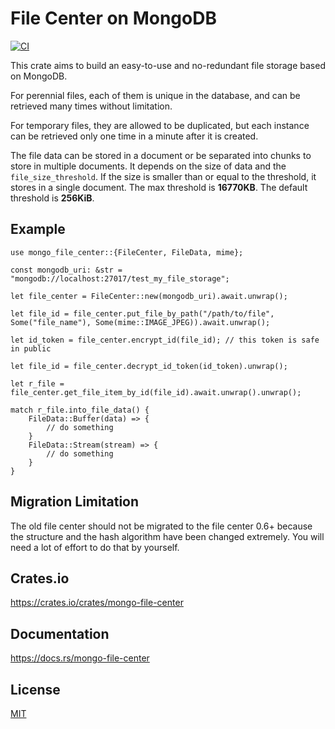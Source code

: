 File Center on MongoDB
====================

[![CI](https://github.com/magiclen/mongo-file-center/actions/workflows/ci.yml/badge.svg)](https://github.com/magiclen/mongo-file-center/actions/workflows/ci.yml)

This crate aims to build an easy-to-use and no-redundant file storage based on MongoDB.

For perennial files, each of them is unique in the database, and can be retrieved many times without limitation.

For temporary files, they are allowed to be duplicated, but each instance can be retrieved only one time in a minute after it is created.

The file data can be stored in a document or be separated into chunks to store in multiple documents. It depends on the size of data and the `file_size_threshold`. If the size is smaller than or equal to the threshold, it stores in a single document. The max threshold is **16770KB**. The default threshold is **256KiB**.

## Example

```rust,ignore
use mongo_file_center::{FileCenter, FileData, mime};

const mongodb_uri: &str = "mongodb://localhost:27017/test_my_file_storage";

let file_center = FileCenter::new(mongodb_uri).await.unwrap();

let file_id = file_center.put_file_by_path("/path/to/file", Some("file_name"), Some(mime::IMAGE_JPEG)).await.unwrap();

let id_token = file_center.encrypt_id(file_id); // this token is safe in public

let file_id = file_center.decrypt_id_token(id_token).unwrap();

let r_file = file_center.get_file_item_by_id(file_id).await.unwrap().unwrap();

match r_file.into_file_data() {
    FileData::Buffer(data) => {
        // do something
    }
    FileData::Stream(stream) => {
        // do something
    }
}
```

## Migration Limitation

The old file center should not be migrated to the file center 0.6+ because the structure and the hash algorithm have been changed extremely. You will need a lot of effort to do that by yourself.

## Crates.io

https://crates.io/crates/mongo-file-center

## Documentation

https://docs.rs/mongo-file-center

## License

[MIT](LICENSE)